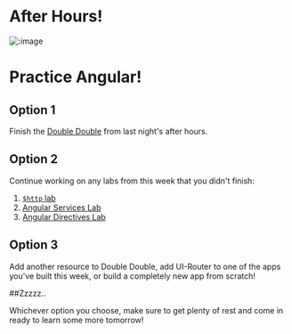 # After Hours!

![:image](http://www.mixcrate.com/img/ugc/covers/1/0/10311513_l.jpg?v=219201637)

# Practice Angular!

## Option 1

Finish the [Double Double](../ah_wednesday/readme.md) from last night's after hours.

## Option 2

Continue working on any labs from this week that you didn't finish:

1. [`$http` lab](../10_angular_http_lab/readme.md)
2. [Angular Services Lab](../08_angular_services_lab/readme.md)
3. [Angular Directives Lab](../06_angular_directives_lab/README.md)

## Option 3

Add another resource to Double Double, add UI-Router to one of the apps you've built this week, or build a completely new app from scratch!

##Zzzzz..

Whichever option you choose, make sure to get plenty of rest and come in ready to learn some more tomorrow!

